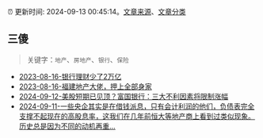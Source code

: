 :alarm_clock: 更新时间: 2024-09-13 00:45:14。[文章来源](/README.md)、[文章分类](/TAGS.md)

## 三傻


> 关键字：`地产`、`房地产`、`银行`、`保险`



- [2023-08-16-银行理财少了2万亿](https://www.aicaijing.com.cn/article/18565) 
- [2023-08-16-福建地产大佬，押上全部身家](https://www.aicaijing.com.cn/article/18567) 
- [2024-09-12-美股短期已见顶？富国银行：三大不利因素将限制涨幅](https://www.cls.cn/detail/1796774) 
- [2024-09-11-一些央企其实是在借钱派息，只有会计利润的他们，负债表完全支撑不起现在的高股息率，这我们在几年前恒大等地产商上看到过类似现象。历史总是因为不同的动机再重...](https://xueqiu.com/1965894836/304245866) 

